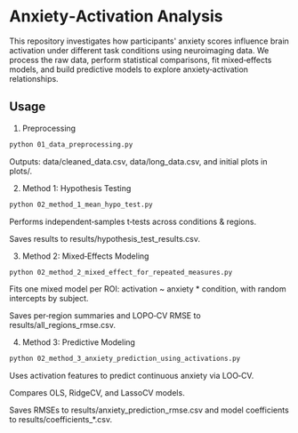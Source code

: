 # Anxiety‑Activation Analysis

This repository investigates how participants' anxiety scores influence brain activation under different task conditions using neuroimaging data. 
We process the raw data, perform statistical comparisons, fit mixed‑effects models, and build predictive models to explore anxiety‑activation relationships.

## Usage

1. Preprocessing

```bash
python 01_data_preprocessing.py
```

Outputs: data/cleaned_data.csv, data/long_data.csv, and initial plots in plots/.

2. Method 1: Hypothesis Testing

```bash
python 02_method_1_mean_hypo_test.py
```

Performs independent‑samples t‑tests across conditions & regions.

Saves results to results/hypothesis_test_results.csv.

3. Method 2: Mixed‑Effects Modeling

```bash
python 02_method_2_mixed_effect_for_repeated_measures.py
```

Fits one mixed model per ROI: activation ~ anxiety * condition, with random intercepts by subject.

Saves per‑region summaries and LOPO‑CV RMSE to results/all_regions_rmse.csv.

4. Method 3: Predictive Modeling

```bash
python 02_method_3_anxiety_prediction_using_activations.py
```
Uses activation features to predict continuous anxiety via LOO‑CV.

Compares OLS, RidgeCV, and LassoCV models.

Saves RMSEs to results/anxiety_prediction_rmse.csv and model coefficients to results/coefficients_*.csv.